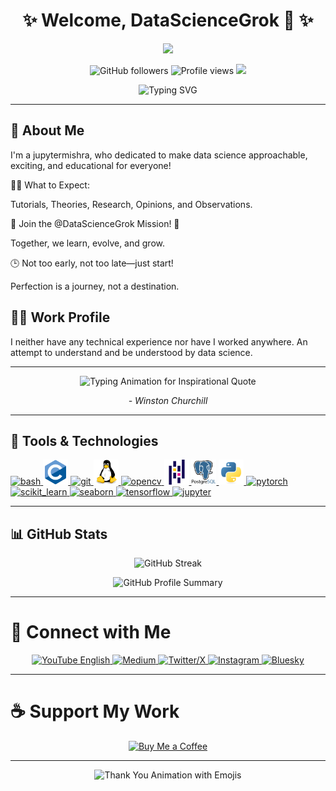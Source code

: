 <h1 align="center">✨ Welcome, DataScienceGrok 👋 ✨</h1>


<p align="center">
  <img src="https://media.giphy.com/media/v1.Y2lkPTc5MGI3NjExdmRpczhjdGZrazhuamxxeTVweDI5cm9mcDQ5cmV4ZTJuaTd3cGs5aiZlcD12MV9naWZzX3NlYXJjaCZjdD1n/QSz4qjPPIkt2TWDd8N/giphy.gif" />
</p>





<p align="center">
  <img src="https://img.shields.io/github/followers/datasciencegrok?label=Followers&style=social" alt="GitHub followers" />
  <img src="https://komarev.com/ghpvc/?username=datasciencegrok&label=Profile%20views&color=0e75b6&style=flat" alt="Profile views" />
  <img src="https://img.shields.io/badge/Saturday-January 11, 2025-light" />
</p>

<p align="center">
  <img src="https://readme-typing-svg.demolab.com?font=Fira+Code&size=24&pause=1000&color=FF5733&center=true&vCenter=true&width=600&lines=Welcome+to+My+GitHub+Profile!;Believe+in+the+Power+of+Knowledge;Code+Your+Dreams+Into+Reality;Learning+Never+Stops+%F0%9F%93%96;Strive+for+Progress%2C+Not+Perfection;Inspire%2C+Innovate%2C+Impact+%F0%9F%92%A1" alt="Typing SVG">
</p>






---

## 🚀 About Me
I'm a jupytermishra, who dedicated to make data science approachable, exciting, and educational for everyone!

🤷‍♂️ What to Expect:


Tutorials, Theories, Research, Opinions, and Observations. 



🌟 Join the @DataScienceGrok Mission! 🌟


Together, we learn, evolve, and grow.


🕒 Not too early, not too late—just start!


Perfection is a journey, not a destination.

## 👷🏼 Work Profile

I neither have any technical experience nor have I worked anywhere. An attempt to understand and be understood by data science.

---
<p align="center">
  <img src="https://readme-typing-svg.herokuapp.com?font=Pacifico&size=28&duration=5000&pause=1000&color=F39C12&center=true&vCenter=true&width=600&height=100&lines=Success+is+not+final%2C+failure+is+not+fatal%3B+It+is+the+courage+to+continue+that+counts." alt="Typing Animation for Inspirational Quote">
</p>

<p align="center">
  <em>- Winston Churchill</em>
</p>


---

## 🧠 Tools & Technologies
<p align="left">
  <a href="https://www.gnu.org/software/bash/" target="_blank" rel="noreferrer">
    <img src="https://www.vectorlogo.zone/logos/gnu_bash/gnu_bash-icon.svg" alt="bash" width="40" height="40"/>
  </a>
  <a href="https://www.cprogramming.com/" target="_blank" rel="noreferrer">
    <img src="https://raw.githubusercontent.com/devicons/devicon/master/icons/c/c-original.svg" alt="c" width="40" height="40"/>
  </a>
  <a href="https://git-scm.com/" target="_blank" rel="noreferrer">
    <img src="https://www.vectorlogo.zone/logos/git-scm/git-scm-icon.svg" alt="git" width="40" height="40"/>
  </a>
  <a href="https://www.linux.org/" target="_blank" rel="noreferrer">
    <img src="https://raw.githubusercontent.com/devicons/devicon/master/icons/linux/linux-original.svg" alt="linux" width="40" height="40"/>
  </a>
  <a href="https://opencv.org/" target="_blank" rel="noreferrer">
    <img src="https://www.vectorlogo.zone/logos/opencv/opencv-icon.svg" alt="opencv" width="40" height="40"/>
  </a>
  <a href="https://pandas.pydata.org/" target="_blank" rel="noreferrer">
    <img src="https://raw.githubusercontent.com/devicons/devicon/2ae2a900d2f041da66e950e4d48052658d850630/icons/pandas/pandas-original.svg" alt="pandas" width="40" height="40"/>
  </a>
  <a href="https://www.postgresql.org" target="_blank" rel="noreferrer">
    <img src="https://raw.githubusercontent.com/devicons/devicon/master/icons/postgresql/postgresql-original-wordmark.svg" alt="postgresql" width="40" height="40"/>
  </a>
  <a href="https://www.python.org" target="_blank" rel="noreferrer">
    <img src="https://raw.githubusercontent.com/devicons/devicon/master/icons/python/python-original.svg" alt="python" width="40" height="40"/>
  </a>
  <a href="https://pytorch.org/" target="_blank" rel="noreferrer">
    <img src="https://www.vectorlogo.zone/logos/pytorch/pytorch-icon.svg" alt="pytorch" width="40" height="40"/>
  </a>
  <a href="https://scikit-learn.org/" target="_blank" rel="noreferrer">
    <img src="https://upload.wikimedia.org/wikipedia/commons/0/05/Scikit_learn_logo_small.svg" alt="scikit_learn" width="40" height="40"/>
  </a>
  <a href="https://seaborn.pydata.org/" target="_blank" rel="noreferrer">
    <img src="https://seaborn.pydata.org/_images/logo-mark-lightbg.svg" alt="seaborn" width="40" height="40"/>
  </a>
  <a href="https://www.tensorflow.org" target="_blank" rel="noreferrer">
    <img src="https://www.vectorlogo.zone/logos/tensorflow/tensorflow-icon.svg" alt="tensorflow" width="40" height="40"/>
  </a>
  <a href="https://jupyter.org/" target="_blank" rel="noreferrer">
    <img src="https://upload.wikimedia.org/wikipedia/commons/3/38/Jupyter_logo.svg" alt="jupyter" width="40" height="40"/>
  </a>
</p>

---

## 📊 GitHub Stats
<p align="center">
  <img src="https://github-readme-streak-stats.herokuapp.com/?user=datasciencegrok&theme=dark&hide_border=true" alt="GitHub Streak" />
</p>
<p align="center">
  <img src="https://github-profile-summary-cards.vercel.app/api/cards/profile-details?username=datasciencegrok&theme=github_dark" alt="GitHub Profile Summary" />
</p>

---

# 🌟 **Connect with Me**  

<p align="center">
 
  <a href="https://www.youtube.com/@datasciencegrok">
    <img src="https://img.shields.io/badge/YouTube-datasciencegrok-red?style=for-the-badge&logo=youtube" alt="YouTube English" />
  </a>
  <a href="https://medium.com/@datasciencegrok">
    <img src="https://img.shields.io/badge/Medium-Read%20My%20Blogs-black?style=for-the-badge&logo=medium" alt="Medium" />
  </a>
  <a href="https://x.com/datasciencegrok">
    <img src="https://img.shields.io/badge/X-Tweets-blue?style=for-the-badge&logo=x" alt="Twitter/X" />
  </a>
  <a href="https://www.instagram.com/jupytermishra/">
    <img src="https://img.shields.io/badge/Instagram-Follow%20Me-E4405F?style=for-the-badge&logo=instagram" alt="Instagram" />
  </a>
  <a href="https://bsky.app/profile/datasciencegrok.bsky.social">
    <img src="https://img.shields.io/badge/Bluesky-Follow%20Me-0000FF?style=for-the-badge&logo=bluesky" alt="Bluesky" />
</a>

</p>

---

# ☕ **Support My Work**  
<p align="center">
  <a href="https://buymeacoffee.com/datasciencegrok">
    <img src="https://img.shields.io/badge/Buy%20Me%20a%20Coffee-Support-orange?style=for-the-badge&logo=buymeacoffee" alt="Buy Me a Coffee" />
  </a>
</p>

---

<p align="center">
  <img src="https://readme-typing-svg.herokuapp.com?font=Fira+Code&size=30&duration=3000&pause=2000&color=FF5733&center=true&vCenter=true&width=800&height=80&lines=Thank+You+for+Visiting+My+Profile!+😊;Hope+You+Have+a+Great+Day!+🌟;Feel+Free+to+Connect+With+Me!+🤝" alt="Thank You Animation with Emojis">
</p>


